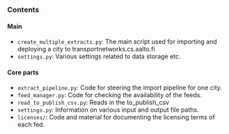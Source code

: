 ### Contents

#### Main

- `create_multiple_extracts.py`:
    The main script used for importing and deploying a city to transportnetworks.cs.aalto.fi
- `settings.py`:
    Various settings related to data storage etc.


#### Core parts
- `extract_pipeline.py`:
    Code for steering the import pipeline for one city. 
- `feed_manager.py`:
    Code for checking the availability of the feeds.
- `read_to_publish_csv.py`:
    Reads in the to_publish_csv
- `settings.py`:
    Information on various input and output file paths.
- `licenses/`:
    Code and material for documenting the licensing terms of each fed.

